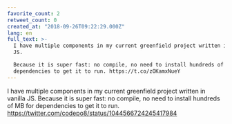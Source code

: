 ```yaml
---
favorite_count: 2
retweet_count: 0
created_at: "2018-09-26T09:22:29.000Z"
lang: en
full_text: >-
  I have multiple components in my current greenfield project written in vanilla
  JS.

  Because it is super fast: no compile, no need to install hundreds of MB for
  dependencies to get it to run. https://t.co/zOKamxNueY
---
```


I have multiple components in my current greenfield project written in vanilla
JS. Because it is super fast: no compile, no need to install hundreds of MB for
dependencies to get it to run.
<https://twitter.com/codepo8/status/1044566724245417984>
